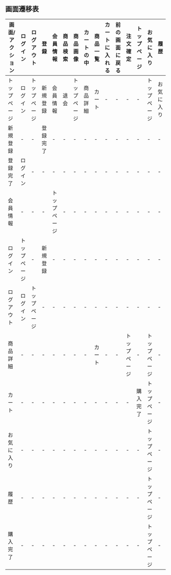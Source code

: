 ## 画面遷移表

|画面/アクション|ログイン|ログアウト|登録|会員情報|商品検索|商品画像|カートの中|商品一覧|カートに入れる|前の画面に戻る|注文確定|トップページ|お気に入り|履歴|
|--------------|-------|---------|----|-------|-------|-------|----------|-------|-------------|------------|--------|-----------|---------|----|
|トップページ|ログイン|トップページ|新規登録|会員情報|退会|トップページ|商品詳細|カート|-|-|-|-|トップページ|お気に入り|履歴|
|新規登録|-|-|登録完了|-|-|-|-|-|-|-|-|-|-|-|-|-|
|登録完了|ログイン|-|-|-|-|-|-|-|-|-|-|-|-|-|-|-|
|会員情報|-|-|-|トップページ|-|-|-|-|-|-|-|-|-|-|-|-|-|
|ログイン|トップページ|-|新規登録|-|-|-|-|-|-|-|-|-|-|-|-|-|-|
|ログアウト|ログイン|トップページ|-|-|-|-|-|-|-|-|-|-|-|-|-|-|-|
|商品詳細|-|-|-|-|-|-|-|カート|-|-|トップページ|-|トップページ|-|-|
|カート|-|-|-|-|-|-|-|-|-|-|-|購入完了|トップページ|-|-|
|お気に入り|-|-|-|-|-|-|-|-|-|-|-|-|トップページ|-|-|
|履歴|-|-|-|-|-|-|-|-|-|-|-|-|トップページ|-|-|
|購入完了|-|-|-|-|-|-|-|-|-|-|-|-|トップページ|-|-|
 
